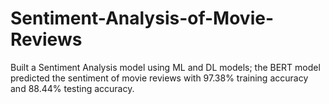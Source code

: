 # Sentiment-Analysis-of-Movie-Reviews
Built a Sentiment Analysis model using ML and DL models; the BERT model predicted the sentiment of movie reviews with 97.38% training accuracy and 88.44% testing accuracy.
